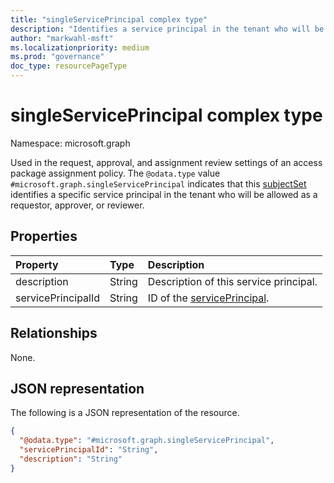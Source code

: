 ```yaml
---
title: "singleServicePrincipal complex type"
description: "Identifies a service principal in the tenant who will be allowed as requestor, approver, or reviewer."
author: "markwahl-msft"
ms.localizationpriority: medium
ms.prod: "governance"
doc_type: resourcePageType
---
```

# singleServicePrincipal complex type

Namespace: microsoft.graph

Used in the request, approval, and assignment review settings of an access package assignment policy. The  `@odata.type` value `#microsoft.graph.singleServicePrincipal` indicates that this [subjectSet](../resources/subjectset.md) identifies a specific service principal in the tenant who will be allowed as a requestor, approver, or reviewer.

## Properties
|Property|Type|Description|
|:---|:---|:---|
|description|String|Description of this service principal.|
|servicePrincipalId|String|ID of the [servicePrincipal](serviceprincipal.md).|

## Relationships
None.
## JSON representation
The following is a JSON representation of the resource.
<!-- {
  "blockType": "resource",
  "@odata.type": "microsoft.graph.singleServicePrincipal",
  "baseType": "microsoft.graph.subjectSet"
}
-->
``` json
{
  "@odata.type": "#microsoft.graph.singleServicePrincipal",
  "servicePrincipalId": "String",
  "description": "String"
}
```



